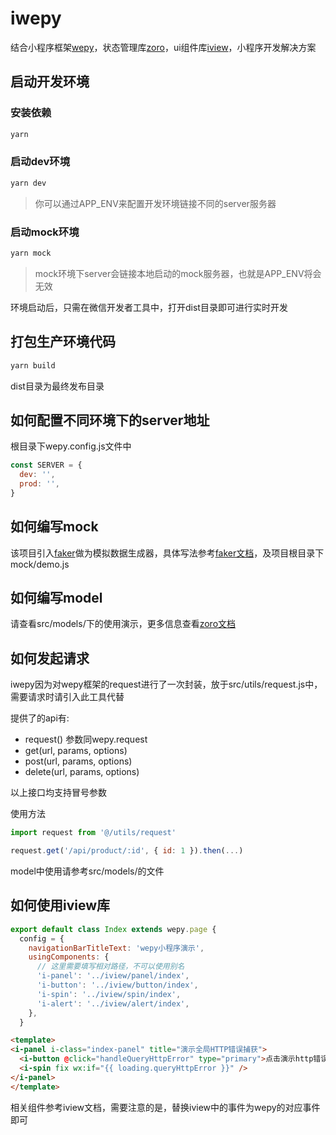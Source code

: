 # iwepy

结合小程序框架[wepy](https://tencent.github.io/wepy/)，状态管理库[zoro](https://github.com/FaureWu/zoro)，ui组件库[iview](https://weapp.iviewui.com/?from=iview)，小程序开发解决方案

## 启动开发环境

### 安装依赖
```bash
yarn
```

### 启动dev环境
```bash
yarn dev
```

> 你可以通过APP_ENV来配置开发环境链接不同的server服务器

### 启动mock环境
```bash
yarn mock
```

> mock环境下server会链接本地启动的mock服务器，也就是APP_ENV将会无效

环境启动后，只需在微信开发者工具中，打开dist目录即可进行实时开发

## 打包生产环境代码

```bash
yarn build
```

dist目录为最终发布目录

## 如何配置不同环境下的server地址

根目录下wepy.config.js文件中
```js
const SERVER = {
  dev: '',
  prod: '',
}
```

## 如何编写mock

该项目引入[faker](https://github.com/Marak/faker.js)做为模拟数据生成器，具体写法参考[faker文档](https://github.com/Marak/faker.js)，及项目根目录下mock/demo.js

## 如何编写model

请查看src/models/下的使用演示，更多信息查看[zoro文档](https://github.com/FaureWu/zoro/blob/master/doc/API.md)

## 如何发起请求

iwepy因为对wepy框架的request进行了一次封装，放于src/utils/request.js中，需要请求时请引入此工具代替

提供了的api有:
* request() 参数同wepy.request
* get(url, params, options)
* post(url, params, options)
* delete(url, params, options)

以上接口均支持冒号参数

使用方法
```js
import request from '@/utils/request'

request.get('/api/product/:id', { id: 1 }).then(...)
```

model中使用请参考src/models/的文件

## 如何使用iview库

```js
export default class Index extends wepy.page {
  config = {
    navigationBarTitleText: 'wepy小程序演示',
    usingComponents: {
      // 这里需要填写相对路径，不可以使用别名
      'i-panel': '../iview/panel/index',
      'i-button': '../iview/button/index',
      'i-spin': '../iview/spin/index',
      'i-alert': '../iview/alert/index',
    },
  }
```

```html
<template>
<i-panel i-class="index-panel" title="演示全局HTTP错误捕获">
  <i-button @click="handleQueryHttpError" type="primary">点击演示http错误</i-button>
  <i-spin fix wx:if="{{ loading.queryHttpError }}" />
</i-panel>
</template>
```
相关组件参考iview文档，需要注意的是，替换iview中的事件为wepy的对应事件即可
